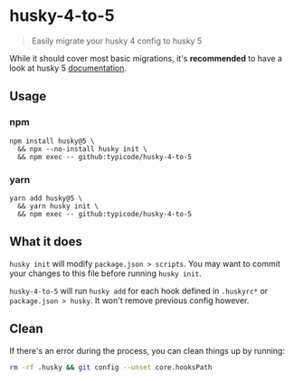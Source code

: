 # husky-4-to-5

> Easily migrate your husky 4 config to husky 5

While it should cover most basic migrations, it's **recommended** to have a look at husky 5 [documentation](https://typicode.github.io/husky).

## Usage

### npm

```shell
npm install husky@5 \
  && npx --no-install husky init \
  && npm exec -- github:typicode/husky-4-to-5
```

### yarn

```shell
yarn add husky@5 \
  && yarn husky init \
  && npm exec -- github:typicode/husky-4-to-5
```

## What it does

`husky init` will modify `package.json > scripts`. You may want to commit your changes to this file before running `husky init`.

`husky-4-to-5` will run `husky add` for each hook defined in `.huskyrc*` or `package.json > husky`. It won't remove previous config however.

## Clean

If there's an error during the process, you can clean things up by running:

```sh
rm -rf .husky && git config --unset core.hooksPath
```
